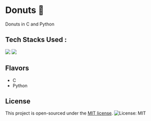 # Donuts 🍩
Donuts in C and Python

## Tech Stacks Used :

<a target="_blank" href="https://www.w3schools.in/c-tutorial/"><img src="https://img.shields.io/badge/C-00599C?style=for-the-badge&logo=c&logoColor=white"></img></a>
<a target="_blank" href="https://www.python.org/"><img src="https://img.shields.io/badge/Python-14354C?style=for-the-badge&logo=python&logoColor=white"></img></a>


## Flavors

- C
- Python

## License

This project is open-sourced under the [MIT license](). ![License: MIT](https://img.shields.io/badge/License-MIT-blue.svg) 

